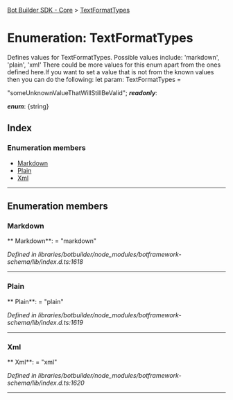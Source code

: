 [Bot Builder SDK - Core](../README.md) > [TextFormatTypes](../enums/botbuilder.textformattypes.md)



# Enumeration: TextFormatTypes


Defines values for TextFormatTypes. Possible values include: 'markdown', 'plain', 'xml' There could be more values for this enum apart from the ones defined here.If you want to set a value that is not from the known values then you can do the following: let param: TextFormatTypes =

<textformattypes>"someUnknownValueThatWillStillBeValid";</textformattypes>
*__readonly__*: 

*__enum__*: {string}


## Index

### Enumeration members

* [Markdown](botbuilder.textformattypes.md#markdown)
* [Plain](botbuilder.textformattypes.md#plain)
* [Xml](botbuilder.textformattypes.md#xml)



---
## Enumeration members
<a id="markdown"></a>

###  Markdown

** Markdown**:    = "markdown"

*Defined in libraries/botbuilder/node_modules/botframework-schema/lib/index.d.ts:1618*





___

<a id="plain"></a>

###  Plain

** Plain**:    = "plain"

*Defined in libraries/botbuilder/node_modules/botframework-schema/lib/index.d.ts:1619*





___

<a id="xml"></a>

###  Xml

** Xml**:    = "xml"

*Defined in libraries/botbuilder/node_modules/botframework-schema/lib/index.d.ts:1620*





___


